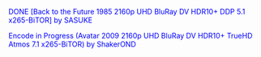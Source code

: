 
DONE [Back to the Future 1985 2160p UHD BluRay DV HDR10+ DDP 5.1 x265-BiTOR] by SASUKE

Encode in Progress (Avatar 2009 2160p UHD BluRay DV HDR10+ TrueHD Atmos 7.1 x265-BiTOR) by ShakerOND



<body text="blue">
  


